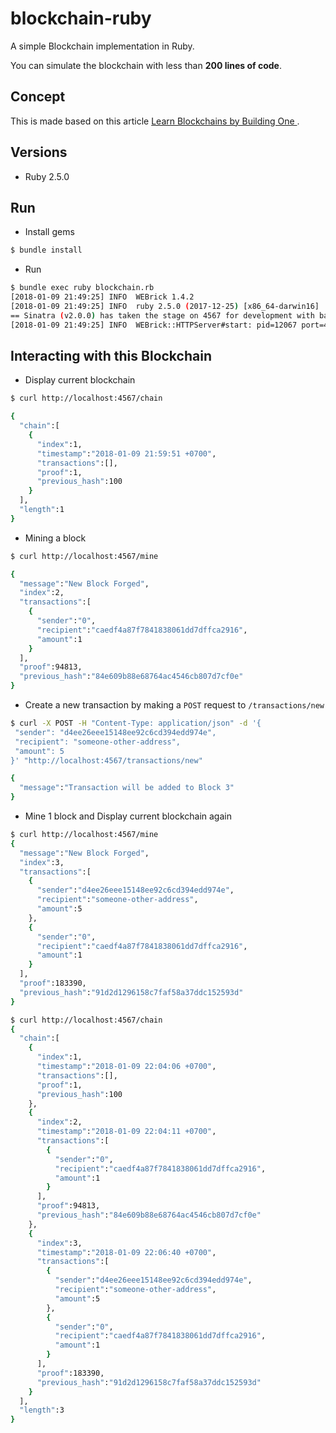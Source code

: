 # blockchain-ruby

A simple Blockchain implementation in Ruby.

You can simulate the blockchain with less than __200 lines of code__.

## Concept

This is made based on this article [Learn Blockchains by Building One
](https://hackernoon.com/learn-blockchains-by-building-one-117428612f46).

## Versions

- Ruby 2.5.0

## Run

- Install gems

```bash
$ bundle install
```

- Run

```bash
$ bundle exec ruby blockchain.rb
[2018-01-09 21:49:25] INFO  WEBrick 1.4.2
[2018-01-09 21:49:25] INFO  ruby 2.5.0 (2017-12-25) [x86_64-darwin16]
== Sinatra (v2.0.0) has taken the stage on 4567 for development with backup from WEBrick
[2018-01-09 21:49:25] INFO  WEBrick::HTTPServer#start: pid=12067 port=4567
```

## Interacting with this Blockchain

- Display current blockchain

```bash
$ curl http://localhost:4567/chain

{
  "chain":[
    {
      "index":1,
      "timestamp":"2018-01-09 21:59:51 +0700",
      "transactions":[],
      "proof":1,
      "previous_hash":100
    }
  ],
  "length":1
}
```

- Mining a block

```bash
$ curl http://localhost:4567/mine

{
  "message":"New Block Forged",
  "index":2,
  "transactions":[
    {
      "sender":"0",
      "recipient":"caedf4a87f7841838061dd7dffca2916",
      "amount":1
    }
  ],
  "proof":94813,
  "previous_hash":"84e609b88e68764ac4546cb807d7cf0e"
}
```

- Create a new transaction by making a `POST` request to `/transactions/new`

```bash
$ curl -X POST -H "Content-Type: application/json" -d '{
 "sender": "d4ee26eee15148ee92c6cd394edd974e",
 "recipient": "someone-other-address",
 "amount": 5
}' "http://localhost:4567/transactions/new"

{
  "message":"Transaction will be added to Block 3"
}
```

- Mine 1 block and Display current blockchain again

```bash
$ curl http://localhost:4567/mine
{
  "message":"New Block Forged",
  "index":3,
  "transactions":[
    {
      "sender":"d4ee26eee15148ee92c6cd394edd974e",
      "recipient":"someone-other-address",
      "amount":5
    },
    {
      "sender":"0",
      "recipient":"caedf4a87f7841838061dd7dffca2916",
      "amount":1
    }
  ],
  "proof":183390,
  "previous_hash":"91d2d1296158c7faf58a37ddc152593d"
}
```

```bash
$ curl http://localhost:4567/chain
{
  "chain":[
    {
      "index":1,
      "timestamp":"2018-01-09 22:04:06 +0700",
      "transactions":[],
      "proof":1,
      "previous_hash":100
    },
    {
      "index":2,
      "timestamp":"2018-01-09 22:04:11 +0700",
      "transactions":[
        {
          "sender":"0",
          "recipient":"caedf4a87f7841838061dd7dffca2916",
          "amount":1
        }
      ],
      "proof":94813,
      "previous_hash":"84e609b88e68764ac4546cb807d7cf0e"
    },
    {
      "index":3,
      "timestamp":"2018-01-09 22:06:40 +0700",
      "transactions":[
        {
          "sender":"d4ee26eee15148ee92c6cd394edd974e",
          "recipient":"someone-other-address",
          "amount":5
        },
        {
          "sender":"0",
          "recipient":"caedf4a87f7841838061dd7dffca2916",
          "amount":1
        }
      ],
      "proof":183390,
      "previous_hash":"91d2d1296158c7faf58a37ddc152593d"
    }
  ],
  "length":3
}
```
